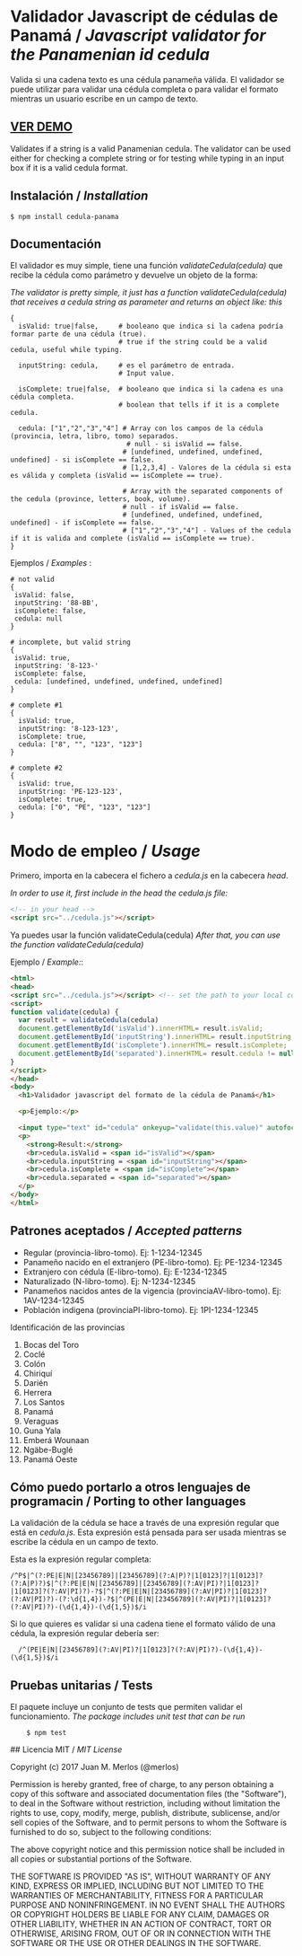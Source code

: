 # Validador Javascript de cédulas de Panamá / _Javascript validator for the Panamenian id cedula_
Valida si una cadena texto es una cédula panameña válida. El validador se puede utilizar para validar una cédula completa o para validar el formato  mientras un usuario escribe en un campo de texto.

## [VER DEMO](http://www.merlos.org/cedula-panama/)

Validates if a string is a valid Panamenian cedula. The validator can be used either for checking a complete string or for testing while typing in an input box if it is a valid cedula format.

## Instalación / _Installation_

    $ npm install cedula-panama

## Documentación

El validador es muy simple, tiene una función _validateCedula(cedula)_ que recibe la cédula como parámetro y devuelve un objeto de la forma:

_The validator is pretty simple, it just has a function validateCedula(cedula) that receives a cedula string as parameter and returns an object like: this_

```
{
  isValid: true|false,     # booleano que indica si la cadena podría formar parte de una cédula (true).
                           # true if the string could be a valid cedula, useful while typing.
                           
  inputString: cedula,     # es el parámetro de entrada.
                           # Input value.
                           
  isComplete: true|false,  # booleano que indica si la cadena es una cédula completa.
                           # boolean that tells if it is a complete cedula.
                           
  cedula: ["1","2","3","4"] # Array con los campos de la cédula (provincia, letra, libro, tomo) separados.
                             # null - si isValid == false.
                            # [undefined, undefined, undefined, undefined] - si isComplete == false.
                            # [1,2,3,4] - Valores de la cédula si esta es válida y completa (isValid == isComplete == true). 

                            # Array with the separated components of the cedula (province, letters, book, volume).
                            # null - if isValid == false.
                            # [undefined, undefined, undefined, undefined] - if isComplete == false.
                            # ["1","2","3","4"] - Values of the cedula if it is valida and complete (isValid == isComplete == true).
}
```

Ejemplos / _Examples_ :

```
# not valid
{
 isValid: false,
 inputString: '88-BB',
 isComplete: false,
 cedula: null
}

# incomplete, but valid string
{
 isValid: true,
 inputString: '8-123-'
 isComplete: false,
 cedula: [undefined, undefined, undefined, undefined]
}

# complete #1
{
  isValid: true,
  inputString: '8-123-123',
  isComplete: true,
  cedula: ["8", "", "123", "123"]
}

# complete #2
{
  isValid: true,
  inputString: 'PE-123-123',
  isComplete: true,
  cedula: ["0", "PE", "123", "123"]
}

```

# Modo de empleo / _Usage_
Primero, importa en la cabecera el fichero a _cedula.js_ en la cabecera _head_.

_In order to use it, first include in the head the cedula.js file:_

```html
<!-- in your head -->  
<script src="../cedula.js"></script>
```

Ya puedes usar la función validateCedula(cedula)
_After that, you can use the function validateCedula(cedula)_

Ejemplo / _Example:_:

```html
<html>
<head>
<script src="../cedula.js"></script> <!-- set the path to your local copy of cedula.js -->
<script>
function validate(cedula) {
  var result = validateCedula(cedula)
  document.getElementById('isValid').innerHTML= result.isValid;
  document.getElementById('inputString').innerHTML= result.inputString;
  document.getElementById('isComplete').innerHTML= result.isComplete;
  document.getElementById('separated').innerHTML= result.cedula != null ? result.cedula.toString() : "null";
}
</script>
</head>
<body>
  <h1>Validador javascript del formato de la cédula de Panamá</h1>

  <p>Ejemplo:</p>

  <input type="text" id="cedula" onkeyup="validate(this.value)" autofocus placeholder="Ej: 8-123-456">
  <p>
    <strong>Result:</strong>
    <br>cedula.isValid = <span id="isValid"></span>
    <br>cedula.inputString = <span id="inputString"></span>
    <br>cedula.isComplete = <span id="isComplete"></span>
    <br>cedula.separated = <span id="separated"></span>
  </p>
</body>
</html>
```

## Patrones aceptados / _Accepted patterns_

* Regular (provincia-libro-tomo). Ej: 1-1234-12345
* Panameño nacido en el extranjero (PE-libro-tomo). Ej: PE-1234-12345
* Extranjero con cédula (E-libro-tomo). Ej: E-1234-12345
* Naturalizado (N-libro-tomo). Ej: N-1234-12345
* Panameños nacidos antes de la vigencia (provinciaAV-libro-tomo). Ej: 1AV-1234-12345
* Población indigena (provinciaPI-libro-tomo). Ej: 1PI-1234-12345

Identificación de las provincias

1. Bocas del Toro
2. Coclé
3. Colón
4. Chiriquí
5. Darién
6. Herrera
7. Los Santos
8. Panamá
9. Veraguas
10. Guna Yala
11. Emberá Wounaan
12. Ngäbe-Buglé
13. Panamá Oeste

## Cómo puedo portarlo a otros lenguajes de programacin / Porting to other languages

La validación de la cédula se hace a través de una expresión regular que está en _cedula.js_.
Esta expresión está pensada para ser usada mientras se escribe la cédula en un campo de texto.

Esta es la expresión regular completa:

```
/^P$|^(?:PE|E|N|[23456789]|[23456789](?:A|P)?|1[0123]?|1[0123]?(?:A|P)?)$|^(?:PE|E|N|[23456789]|[23456789](?:AV|PI)?|1[0123]?|1[0123]?(?:AV|PI)?)-?$|^(?:PE|E|N|[23456789](?:AV|PI)?|1[0123]?(?:AV|PI)?)-(?:\d{1,4})-?$|^(PE|E|N|[23456789](?:AV|PI)?|1[0123]?(?:AV|PI)?)-(\d{1,4})-(\d{1,5})$/i
```

Si lo que quieres es validar si una cadena tiene el formato válido de una cédula, la expresión
regular debería ser:

```
  /^(PE|E|N|[23456789](?:AV|PI)?|1[0123]?(?:AV|PI)?)-(\d{1,4})-(\d{1,5})$/i
```

## Pruebas unitarias / Tests

El paquete incluye un conjunto de tests que permiten validar el funcionamiento.
_The package includes unit test that can be run_

```
    $ npm test
```

## Licencia MIT / _MIT License_


Copyright (c) 2017 Juan M. Merlos (@merlos)

Permission is hereby granted, free of charge, to any person obtaining a copy
of this software and associated documentation files (the "Software"), to deal
in the Software without restriction, including without limitation the rights
to use, copy, modify, merge, publish, distribute, sublicense, and/or sell
copies of the Software, and to permit persons to whom the Software is
furnished to do so, subject to the following conditions:

The above copyright notice and this permission notice shall be included in all
copies or substantial portions of the Software.

THE SOFTWARE IS PROVIDED "AS IS", WITHOUT WARRANTY OF ANY KIND, EXPRESS OR
IMPLIED, INCLUDING BUT NOT LIMITED TO THE WARRANTIES OF MERCHANTABILITY,
FITNESS FOR A PARTICULAR PURPOSE AND NONINFRINGEMENT. IN NO EVENT SHALL THE
AUTHORS OR COPYRIGHT HOLDERS BE LIABLE FOR ANY CLAIM, DAMAGES OR OTHER
LIABILITY, WHETHER IN AN ACTION OF CONTRACT, TORT OR OTHERWISE, ARISING FROM,
OUT OF OR IN CONNECTION WITH THE SOFTWARE OR THE USE OR OTHER DEALINGS IN THE
SOFTWARE.
